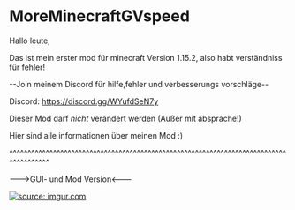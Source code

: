 # MoreMinecraftGVspeed
Hallo leute,

Das ist mein erster mod für minecraft Version 1.15.2, also habt verständniss für fehler!

--Join meinem Discord für hilfe,fehler und verbesserungs vorschläge--

Discord: https://discord.gg/WYufdSeN7y

Dieser Mod darf *nicht* verändert werden (Außer mit absprache!)

Hier sind alle informationen über meinen Mod :)

^^^^^^^^^^^^^^^^^^^^^^^^^^^^^^^^^^^^^^^^^^^^^^^^^^^^^^^^^^^^^^^^^^^^^^^^^^^^^^^^^^^^^^^

--->GUI- und Mod Version<---

<a href="https://imgur.com/xqQ0LBy"><img src="https://i.imgur.com/xqQ0LBy.jpg" title="source: imgur.com" /></a>
